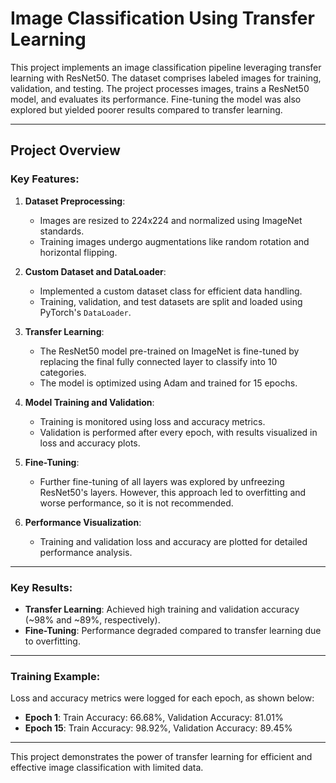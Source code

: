 # Image Classification Using Transfer Learning

This project implements an image classification pipeline leveraging transfer learning with ResNet50. The dataset comprises labeled images for training, validation, and testing. The project processes images, trains a ResNet50 model, and evaluates its performance. Fine-tuning the model was also explored but yielded poorer results compared to transfer learning.

---

## Project Overview

### Key Features:
1. **Dataset Preprocessing**:
   - Images are resized to 224x224 and normalized using ImageNet standards.
   - Training images undergo augmentations like random rotation and horizontal flipping.

2. **Custom Dataset and DataLoader**:
   - Implemented a custom dataset class for efficient data handling.
   - Training, validation, and test datasets are split and loaded using PyTorch's `DataLoader`.

3. **Transfer Learning**:
   - The ResNet50 model pre-trained on ImageNet is fine-tuned by replacing the final fully connected layer to classify into 10 categories.
   - The model is optimized using Adam and trained for 15 epochs.

4. **Model Training and Validation**:
   - Training is monitored using loss and accuracy metrics.
   - Validation is performed after every epoch, with results visualized in loss and accuracy plots.

5. **Fine-Tuning**:
   - Further fine-tuning of all layers was explored by unfreezing ResNet50's layers. However, this approach led to overfitting and worse performance, so it is not recommended.

6. **Performance Visualization**:
   - Training and validation loss and accuracy are plotted for detailed performance analysis.

---

### Key Results:
- **Transfer Learning**: Achieved high training and validation accuracy (~98% and ~89%, respectively).
- **Fine-Tuning**: Performance degraded compared to transfer learning due to overfitting.

---

### Training Example:
Loss and accuracy metrics were logged for each epoch, as shown below:
- **Epoch 1**: Train Accuracy: 66.68%, Validation Accuracy: 81.01%
- **Epoch 15**: Train Accuracy: 98.92%, Validation Accuracy: 89.45%

---

This project demonstrates the power of transfer learning for efficient and effective image classification with limited data.
